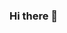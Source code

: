 ### Hi there 👋

<!--
**LordHydeK/LordHydeK** is a ✨ _special_ ✨ repository because its `README.md` (this file) appears on your GitHub profile.

Here are some ideas to get you started:

- 🌱 I’m currently learning C, Java, MySQL

- 📫 How to reach me: lordhydek@hotmail.com

-->
